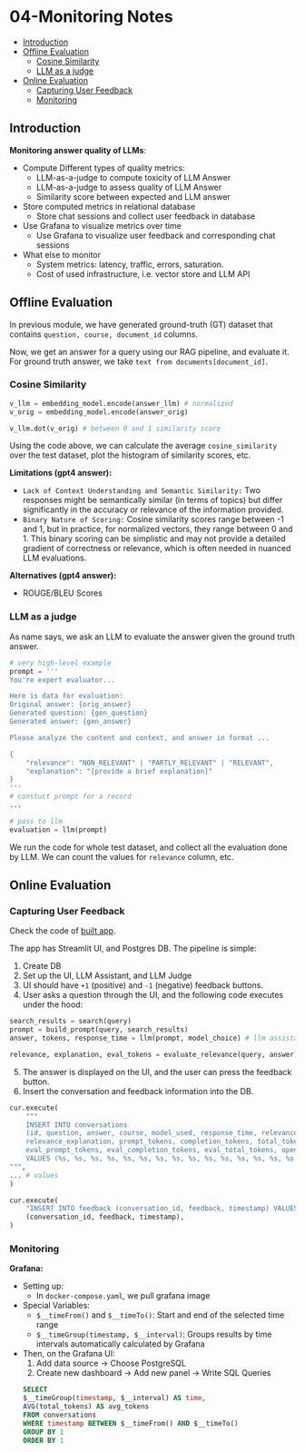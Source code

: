 # 04-Monitoring Notes


- [Introduction](#introduction)
- [Offline Evaluation](#offline-evaluation)
    - [Cosine Similarity](#cosine-similarity)
    - [LLM as a judge](#llm-as-a-judge)
- [Online Evaluation](#online-evaluation)
    - [Capturing User Feedback](#capturing-user-feedback)
    - [Monitoring](#monitoring)

## Introduction

**Monitoring answer quality of LLMs**:
- Compute Different types of quality metrics:
    - LLM-as-a-judge to compute toxicity of LLM Answer
    - LLM-as-a-judge to assess quality of LLM Answer
    - Similarity score between expected and LLM answer
- Store computed metrics in relational database
    - Store chat sessions and collect user feedback in database
- Use Grafana to visualize metrics over time
    - Use Grafana to visualize user feedback and corresponding chat sessions
- What else to monitor
    - System metrics: latency, traffic, errors, saturation.
    - Cost of used infrastructure, i.e. vector store and LLM API

## Offline Evaluation

In previous module, we have generated ground-truth (GT) dataset that contains `question, course, document_id` columns.

Now, we get an answer for a query using our RAG pipeline, and evaluate it. For ground truth answer, we take `text from documents[document_id]`.

### Cosine Similarity

```python
v_llm = embedding_model.encode(answer_llm) # normalized
v_orig = embedding_model.encode(answer_orig)

v_llm.dot(v_orig) # between 0 and 1 similarity score
```

Using the code above, we can calculate the average `cosine_similarity` over the test dataset, plot the histogram of similarity scores, etc.

**Limitations (gpt4 answer):**
- `Lack of Context Understanding and Semantic Similarity:` Two responses might be semantically similar (in terms of topics) but differ significantly in the accuracy or relevance of the information provided.
- `Binary Nature of Scoring:` Cosine similarity scores range between -1 and 1, but in practice, for normalized vectors, they range between 0 and 1. This binary scoring can be simplistic and may not provide a detailed gradient of correctness or relevance, which is often needed in nuanced LLM evaluations.

**Alternatives (gpt4 answer):**
- ROUGE/BLEU Scores

### LLM as a judge

As name says, we ask an LLM to evaluate the answer given the ground truth answer.

```python
# very high-level example 
prompt = '''
You're expert evaluator...

Here is data for evaluation:
Original answer: {orig_answer}
Generated question: {gen_question}
Generated answer: {gen_answer}

Please analyze the content and context, and answer in format ... 

{
    "relevance": "NON_RELEVANT" | "PARTLY_RELEVANT" | "RELEVANT",
    "explanation": "[provide a brief explanation]"
}
'''
# constuct prompt for a record
...

# pass to llm
evaluation = llm(prompt)
```

We run the code for whole test dataset, and collect all the evaluation done by LLM.
We can count the values for `relevance` column, etc.

## Online Evaluation

### Capturing User Feedback

Check the code of [built app](https://github.com/DataTalksClub/llm-zoomcamp/tree/main/04-monitoring/app).

The app has Streamlit UI, and Postgres DB. The pipeline is simple:

1. Create DB
2. Set up the UI, LLM Assistant, and LLM Judge
3. UI should have `+1` (positive) and `-1` (negative) feedback buttons.
4. User asks a question through the UI, and the following code executes under the hood:
```python
search_results = search(query)
prompt = build_prompt(query, search_results)
answer, tokens, response_time = llm(prompt, model_choice) # llm assistant

relevance, explanation, eval_tokens = evaluate_relevance(query, answer) # llm judge
```
5. The answer is displayed on the UI, and the user can press the feedback button.
6. Insert the conversation and feedback information into the DB.
```python
cur.execute(
    """
    INSERT INTO conversations 
    (id, question, answer, course, model_used, response_time, relevance, 
    relevance_explanation, prompt_tokens, completion_tokens, total_tokens, 
    eval_prompt_tokens, eval_completion_tokens, eval_total_tokens, openai_cost, timestamp)
    VALUES (%s, %s, %s, %s, %s, %s, %s, %s, %s, %s, %s, %s, %s, %s, %s, COALESCE(%s, CURRENT_TIMESTAMP))
""",
... # values
)

cur.execute(
    "INSERT INTO feedback (conversation_id, feedback, timestamp) VALUES (%s, %s, COALESCE(%s, CURRENT_TIMESTAMP))",
    (conversation_id, feedback, timestamp),
)
```

### Monitoring

**Grafana:**
- Setting up:
    - In `docker-compose.yaml`, we pull grafana image
- Special Variables:
    - `$__timeFrom()` and `$__timeTo()`: Start and end of the selected time range
    - `$__timeGroup(timestamp, $__interval)`: Groups results by time intervals automatically calculated by Grafana
- Then, on the Grafana UI:
    1. Add data source $\rightarrow$ Choose PostgreSQL
    2. Create new dashboard $\rightarrow$ Add new panel $\rightarrow$ Write SQL Queries
    ```sql
    SELECT
    $__timeGroup(timestamp, $__interval) AS time,
    AVG(total_tokens) AS avg_tokens
    FROM conversations
    WHERE timestamp BETWEEN $__timeFrom() AND $__timeTo()
    GROUP BY 1
    ORDER BY 1
    ```
